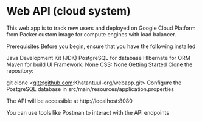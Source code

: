 # Web API (cloud system)

This web app is to track new users and deployed on Google Cloud Platform from Packer custom image for compute engines with load balancer.

Prerequisites
Before you begin, ensure that you have the following installed

Java Development Kit (JDK)
PostgreSQL for database
HIbernate for ORM
Maven for build
UI Framework: None
CSS: None
Getting Started
Clone the repository:

git clone <git@github.com:Khatantuul-org/webapp.git>
Configure the PostgreSQL database in src/main/resources/application.properties

The API will be accessible at http://localhost:8080

You can use tools like Postman to interact with the API endpoints
